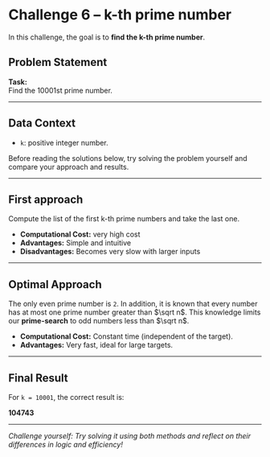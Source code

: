 # Challenge 6 – k-th prime number

In this challenge, the goal is to **find the k-th prime number**.

## Problem Statement

**Task:**  
Find the 10001st prime number.

---

## Data Context

- `k`: positive integer number.

Before reading the solutions below, try solving the problem yourself and compare your approach and results.

---

## First approach

Compute the list of the first k-th prime numbers and take the last one.

- **Computational Cost:** very high cost
- **Advantages:** Simple and intuitive
- **Disadvantages:** Becomes very slow with larger inputs

---

## Optimal Approach

The only even prime number is `2`. In addition, it is known that every number has at most one prime number greater than $\sqrt n$. This knowledge limits our **prime-search** to odd numbers less than $\sqrt n$.

- **Computational Cost:** Constant time (independent of the target).
- **Advantages:** Very fast, ideal for large targets.

---

## Final Result

For `k = 10001`, the correct result is:

**104743**

---

*Challenge yourself: Try solving it using both methods and reflect on their differences in logic and efficiency!*